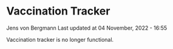 Vaccination Tracker
================
Jens von Bergmann
Last updated at 04 November, 2022 - 16:55

Vaccination tracker is no longer functional.
